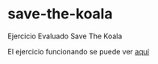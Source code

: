 # save-the-koala
Ejercicio Evaluado Save The Koala

El ejercicio funcionando se puede ver [aquí](http://sagicary.github.io/save-the-koala)
